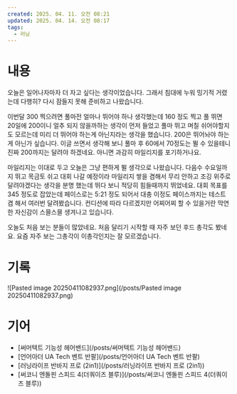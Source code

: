 ```yaml
---
created: 2025. 04. 11. 오전 08:21
updated: 2025. 04. 14. 오전 08:17
tags:
  - 러닝
---
```


# 내용

오늘은 일어나자마자 더 자고 싶다는 생각이었습니다. 그래서 침대에 누워 밍기적 거렸는데 다행히? 다시 잠들지 못해 준비하고 나왔습니다.

이번달 300 찍으려면 풀마전 얼마나 뛰어야 하나 생각했는데 160 정도 찍고 풀 뛰면 20일에 200이니 얼추 되지 않을까하는 생각이 먼저 들었고 풀마 뛰고 며칠 쉬어야할지도 모르는데 미리 더 뛰어야 하는게 아닌지라는 생각을 했습니다. 200은 뛰어놔야 하는게 아닌가 싶습니다.  이글 쓰면서 생각해 보니 풀마 후 60에서 70정도는 뛸 수 있을테니 진짜 200까지는 달려야 하겠네요. 아니면 과감히 마일리지를 포기하거나요.

마일리지는 이대로 두고 오늘은 그냥 편하게 뛸 생각으로 나왔습니다. 다음수 수요일까지 뛰고 목금토 쉬고 대회 나갈 예정이라 마일리지 쌓을 겸해서 무리 안하고 조깅 위주로 달려야겠다는 생각을 분명 했는데 뛰다 보니 적당히 힘들때까지 뛰었네요. 대회 목표를 345 정도로 잡았는데 페이스로는 5:21 정도 되어서 대충 이정도 페이스까지는 테스트겸 해서 여러번 달려봤습니다. 컨디션에 따라 다르겠지만 어찌어찌 할 수 있을거란 막연한 자신감이 스믈스믈 생겨나고 있습니다.

오늘도 처음 보는 분들이 많았네요. 처음 달리기 시작할 때 자주 보던 후드 총각도 봤네요. 요즘 자주 보는 그총각이 이총각인지는 잘 모르겠습니다.

# 기록

![Pasted image 20250411082937.png](/posts/Pasted image 20250411082937.png)

# 기어

- [써머텍트 기능성 헤어밴드](/posts/써머텍트 기능성 헤어밴드)
- [언어아더 UA Tech 벤트 반팔](/posts/언어아더 UA Tech 벤트 반팔)
- [러닝라이프 반바지 프로 (2in1)](/posts/러닝라이프 반바지 프로 (2in1))
- [써코니 엔돌핀 스피드 4(더쿼이즈 블루)](/posts/써코니 엔돌핀 스피드 4(더쿼이즈 블루))
